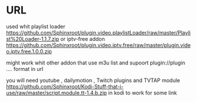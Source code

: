 # URL

used whit 
playlist loader https://github.com/Sphinxroot/plugin.video.playlistLoader/raw/master/Playlist%20Loader-1.1.7.zip 
or 
iptv-free addon https://github.com/Sphinxroot/plugin.video.iptv.free/raw/master/plugin.video.iptv.free.1.0.0.zip

might work whit other addon that use m3u list and supoort plugin://plugin .... format in url

you will need youtube , dailymotion , Twitch plugins and TVTAP module https://github.com/Sphinxroot/Kodi-Stuff-that-i-use/raw/master/script.module.tt-1.4.b.zip  in kodi to work for some link
